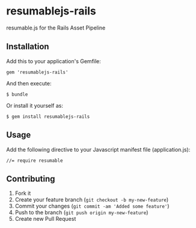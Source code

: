 # resumablejs-rails

resumable.js for the Rails Asset Pipeline

## Installation

Add this to your application's Gemfile:

    gem 'resumablejs-rails'

And then execute:

    $ bundle

Or install it yourself as:

    $ gem install resumablejs-rails

## Usage

Add the following directive to your Javascript manifest file (application.js):

    //= require resumable

## Contributing

1. Fork it
2. Create your feature branch (`git checkout -b my-new-feature`)
3. Commit your changes (`git commit -am 'Added some feature'`)
4. Push to the branch (`git push origin my-new-feature`)
5. Create new Pull Request

